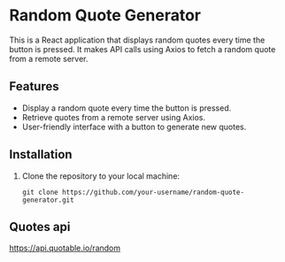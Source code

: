 # Random Quote Generator

This is a React application that displays random quotes every time the button is pressed. It makes API calls using Axios to fetch a random quote from a remote server.

## Features

- Display a random quote every time the button is pressed.
- Retrieve quotes from a remote server using Axios.
- User-friendly interface with a button to generate new quotes.

## Installation

1. Clone the repository to your local machine:

   ```shell
   git clone https://github.com/your-username/random-quote-generator.git
   ```

## Quotes api

https://api.quotable.io/random
